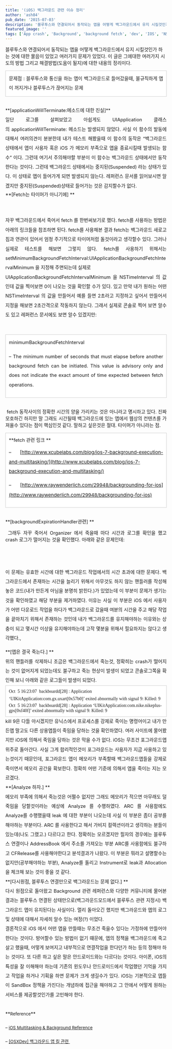 ```yaml
---
title: '(iOS) 백그라운드 관련 이슈 정리'
author: 'ash84'
pub_date: '2015-07-03'
description: '블루투스와 연결되어서 동작되는 앱을 어떻게 백그라운드에서 유지 시킬것인가 하는 것에 대한 물음이 있었고 여러가지 문제가 있었다. 이 글은 그에대한 여러가지 시도의 방법 그리고 해결방법(도움이 될지)에 대한 내용의 정리이다.'
featured_image: ''
tags: ['App crash', 'Background', 'background fetch', 'dev', 'IOS', 'NSTimeInterval', '백그라운드', '블루투스']
---
```



<span style="font-size: 11pt;">블루투스와 연결되어서 동작되는 앱을 어떻게 백그라운드에서 유지 시킬것인가 하는 것에 대한 물음이 있었고 여러가지 문제가 있었다. 이 글은 그에대한 여러가지 시도의 방법 그리고 해결방법(도움이 될지)에 대한 내용의 정리이다. </span>

<div style="text-align: justify; line-height: 2;"></div><div class="txc-textbox" style="border: 1px solid #cbcbcb; background-color: #ffffff; padding: 10px;"><div style="text-align: justify; line-height: 2;"><span style="font-size: 11pt;">문제점 </span><span style="background-color: transparent; font-size: 11pt;">: 블루투스와 통신을 하는 앱이 백그라운드로 들어갔을때, </span><span style="background-color: transparent; font-size: 11pt; line-height: 2;">불규칙하게 앱이 꺼지거나 블루투스가 끊어지는 문제 </span></div></div><div style="text-align: justify; line-height: 2;"><span style="font-size: 11pt;"> </span></div><div style="text-align: justify; line-height: 2;">**<span style="font-size: 11pt;">[applicationWillTerminate</span><span style="font-size: 11pt;">:메소드에 대한 진실]</span>**</div><div style="text-align: justify; line-height: 2;"></div><div style="text-align: justify; line-height: 2;"><span style="font-size: 11pt;">일단 로그를 살펴보았고 아쉽게도 UIApplication 클래스의 applicationWillTerminate:</span><span style="font-size: 11pt;"> 메소드는 발생되지 않았다. 사실 이 함수의 발동에 대해서 여러의견이 분분한데 내가 테스트 해봤을때 이 함수의 동작은 “백그라운드 상태에서 앱이 사용자 혹은 iOS 가 메모리 부족으로 앱을 종료시킬때 발생되는 함수” 이다. 그런데 여기서 주의해야할 부분이 이 함수는 백그라운드 상태에서만 동작한다는 것이다. 그런데 백그라운드 상태에서는 중지된(Suspended) 라는 상태가 있다. 이 상태로 앱이 들어가게 되면 발생되지 않는다. 레퍼런스 문서를 읽어보시면 알겠지만 중지된(Suspended)상태로 들어가는 것은 감지할수가 없다. </span></div><div style="text-align: justify; line-height: 2;"></div><div style="text-align: justify; line-height: 2;"></div><div style="text-align: justify;"><span style="font-size: 11pt;">**[Fetch는 타이머가 아니기에] **</span>

<span style="font-size: 11pt; line-height: 2; background-color: transparent;"> </span>

<span style="font-size: 11pt; line-height: 2; background-color: transparent;">자꾸 백그라운드에서 죽어서 fetch 를 한번써보기로 했다. fetch를 사용하는 방법은 아래의 링크들을 참조하면 된다. fetch를 사용해본 결과 fetch는 백그라운드 새로고침과 연관이 있어서 엄청 주기적으로 타이머처럼 돌것이라고 생각할수 있다. 그러나 실제로 테스트를 해보면 그렇지 않다. fetch를 사용하기 위해서는 setMinimumBackgroundFetchInterval:UIApplicationBackgroundFetchIntervalMinimum 을 지정해 주면되는데 실제로  
 UIApplicationBackgroundFetchIntervalMinimum 을 NSTimeInterval 의 값인데 값을 찍어보면 0이 나오는 것을 확인할 수가 있다. 있고 만약 내가 원하는 어떤 NSTimeInterval 의 값을 만들어서 예를 들면 2초라고 지정하고 싶어서 만들어서 지정을 해보면 2초간격으로 작동하지 않는다. 그래서 실제로 콘솔로 찍어 보면 알수도 있고 레퍼런스 문서에도 보면 알수 있겠지만:</span>

<span style="font-size: 11pt;"> </span>

<div class="txc-textbox" style="line-height: 2; border: 1px solid #cbcbcb; background-color: #ffffff; padding: 10px;"><span style="font-size: 11pt;">minimumBackgroundFetchInterval </span>

<span style="font-size: 11pt;">– The minimum number of seconds that must elapse before another background fetch can be initiated. This value is advisory only and does not indicate the exact amount of time expected between fetch operations. </span>

</div><span style="font-size: 11pt;"> </span>

<span style="font-size: 11pt;"> fetch 동작사이의 정확한 시간의 양을 가리키는 것은 아니라고 명시하고 있다. 진짜 모호하긴 하지만 말 그래도 시간될때 백그라운드에 있는 앱에서 웹상의 컨텐츠를 가져올수 있다는 점이 핵심인것 같다. 말하고 싶은것은 절대. 타이머가 아니라는 점. </span>

<div class="txc-textbox" style="border: 1px solid #cbcbcb; background-color: #ffffff; padding: 10px;"><span style="font-size: 11pt;">**fetch 관련 링크 **</span>

<span style="line-height: 2; font-size: 11pt;">– </span><span style="background-color: transparent; font-size: 15px; line-height: 29px;">[http://www.xcubelabs.com/blog/ios-7-background-execution-and-multitasking/](http://www.xcubelabs.com/blog/ios-7-background-execution-and-multitasking/)</span>

<span style="line-height: 2; font-size: 11pt;">– </span><span style="background-color: transparent; font-size: 15px; line-height: 29px;">[http://www.raywenderlich.com/29948/backgrounding-for-ios](http://www.raywenderlich.com/29948/backgrounding-for-ios)</span>

</div><span style="font-size: 11pt;"> </span>

<span style="font-size: 11pt;">**[backgroundExpirationHandler관련] **</span>

<span style="font-size: 11pt;"> 그래두 자꾸 죽어서 Organizer 에서 죽을때 마다 시간과 로그를 확인을 했고 crash 로그가 떨어지는 것을 확인했다. 아래와 같은 문제인데:</span>

<span style="font-size: 11pt;"> </span>

<script src="https://gist.github.com/AhnSeongHyun/6895592.js"></script>

<span style="font-size: 11pt;"> </span>

<span style="background-color: transparent; font-size: 11pt; line-height: 2;">이 문제는 유효한 시간에 대한 백그라운드 작업에서의 시간 초과에 대한 문제다. 백그라운드에서 존재하는 시간을 늘리기 위해서 아무것도 하지 않는 핸들러를 작성해 놓은 코드(내가 만든게 아님을 분명히 밝힌다.)가 있었는데 이 부분이 문제가 생기는 것을 확인하였고 해당 부분을 제거하였다. 이유는 사실 이 부분은 iOS 에서 사용자가 어떤 다운로드 작업을 하다가 백그라운드로 갔을때 여분의 시간을 주고 해당 작업을 끝마치기 위해서 존재하는 것인데 내가 백그라운드를 유지해야하는 이유와는 상충이 되고 몇시간 이상을 유지해야하는데 고작 몇분을 위해서 필요하지는 않다고 생각했다., </span>

</div><div style="text-align: justify; line-height: 2;"><bkprocessassertion:0x1d569690]]><bkprocessassertion:0x1d56abb0]]><bkprocessassertion:0x1d56b580]]></div><div style="text-align: justify; line-height: 2;"><bkprocessassertion:0x1d569690]]><bkprocessassertion:0x1d56abb0]]><bkprocessassertion:0x1d56b580]]><span style="font-size: 11pt;">**[앱은 결국 죽는다.]  
**</span></div><div style="text-align: justify; line-height: 2;"><bkprocessassertion:0x1d569690]]><bkprocessassertion:0x1d56abb0]]><bkprocessassertion:0x1d56b580]]></div><div style="text-align: justify; line-height: 2;"><bkprocessassertion:0x1d569690]]><bkprocessassertion:0x1d56abb0]]><bkprocessassertion:0x1d56b580]]><span style="font-size: 11pt;">위의 핸들러를 삭제하니 조금은 백그라운드에서 죽는것, 정확히는 crash가 떨어지는 것이 없어지게 되었는데도 불구하고 죽는 현상이 발생이 되었고 콘솔로그쪽을 확인해 보니 아래와 같은 로그들이 발생이 되었다. </span></div><div style="text-align: justify; line-height: 2;"><bkprocessassertion:0x1d569690]]><bkprocessassertion:0x1d56abb0]]><bkprocessassertion:0x1d56b580]]></div><div class="txc-textbox" style="border: 1px solid #cbcbcb; background-color: #ffffff; padding: 10px;"><div style="text-align: left; line-height: 2;"><span style="font-size: 14px; line-height: normal; font-family: 'Nanum Gothic';">Oct  5 16:23:07  backboardd[28] <Warning>: Application ‘UIKitApplication:com.gx.uxart[0x57b0]’ exited abnormally with signal 9: Killed: 9</span>  
<span style="font-size: 14px; line-height: normal; font-family: 'Nanum Gothic';"> </span>  
<span style="font-size: 14px; line-height: normal; font-family: 'Nanum Gothic';">Oct  5 16:23:07  backboardd[28] <Warning>: Application ‘UIKitApplication:com.nike.nikeplus-gps[0xf40f]’ exited abnormally with signal 9: Killed: 9</span></div></div><div style="text-align: justify; line-height: 2;"><bkprocessassertion:0x1d569690]]><bkprocessassertion:0x1d56abb0]]><bkprocessassertion:0x1d56b580]]><span style="font-size: 11pt;">  
</span></div><div style="text-align: justify; line-height: 2;"><bkprocessassertion:0x1d569690]]><bkprocessassertion:0x1d56abb0]]><bkprocessassertion:0x1d56b580]]><span style="font-size: 11pt;">kill 9은 다들 아시겠지만 유닉스에서 프로세스를 강제로 죽이는 명령어이고 내가 만든앱 말고도 다른 상용앱들이 죽임을 당하는 것을 확인하였다. 여러 사이트에 물어봤지만 iOS에 의해서 죽임을 당하는 것은 막을 수가 없다. iOS는 무조건 포그라운드앱 위주로 돌아간다. 사실 그게 합리적인것이 포그라운드는 사용자가 지금 사용하고 있는것이기 때문인데, 포그라운드 앱이 메모리가 부족할때 백그라운드앱들을 강제로 죽이면서 메모리 공간을 확보한다. 정확히 어떤 기준에 의해서 앱을 죽이는 지는 모르겠다. </span></div><div style="text-align: justify; line-height: 2;"><bkprocessassertion:0x1d569690]]><bkprocessassertion:0x1d56abb0]]><bkprocessassertion:0x1d56b580]]></div><div style="text-align: justify; line-height: 2;"><bkprocessassertion:0x1d569690]]><bkprocessassertion:0x1d56abb0]]><bkprocessassertion:0x1d56b580]]></div><div style="text-align: justify; line-height: 2;"><bkprocessassertion:0x1d569690]]><bkprocessassertion:0x1d56abb0]]><bkprocessassertion:0x1d56b580]]><span style="font-size: 11pt;">**[Analyze 하자.] **</span></div><div style="text-align: justify; line-height: 2;"><bkprocessassertion:0x1d569690]]><bkprocessassertion:0x1d56abb0]]><bkprocessassertion:0x1d56b580]]></div><div style="text-align: justify; line-height: 2;"><bkprocessassertion:0x1d569690]]><bkprocessassertion:0x1d56abb0]]><bkprocessassertion:0x1d56b580]]><span style="font-size: 11pt;">메모리 부족에 의해서 죽는것은 어쩔수 없지만 그래도 메모리가 적으면 아무래도 덜 죽임을 당할것이라는 예상에 Analyze 를 수행하였다. ARC 를 사용함에도 Analyze를 수행했을때 leak 에 대한 부분이 나오는데 사실 이 부분은 좀더 공부를 해야하는 부분이다. ARC 를 사용한다고 해서 가비지 컬렉션이라고 생각하는 분들이 있는데(나도 그랬고.) 다르다고 한다. 정확히는 모르겠지만 필자의 경우에는 블루투스 연결이나 AddressBook 에서 주소를 가져오는 부분 ARC를 사용함에도 불구하고 CFRelease를 사용해야한다고 분석결과가 나왔다. 이 부분은 뭐라고 설명할수는 없지만(공부해야하는 부분), Analyze를 돌리고 Instrument로 leak과 Allocation을 체크해 보는 것이 좋을 것 같다.</span></div><div style="text-align: justify; line-height: 2;"><bkprocessassertion:0x1d569690]]><bkprocessassertion:0x1d56abb0]]><bkprocessassertion:0x1d56b580]]></div><div style="text-align: justify; line-height: 2;"><bkprocessassertion:0x1d569690]]><bkprocessassertion:0x1d56abb0]]><bkprocessassertion:0x1d56b580]]><span style="font-size: 11pt;">  
</span></div><div style="text-align: justify; line-height: 2;"><bkprocessassertion:0x1d569690]]><bkprocessassertion:0x1d56abb0]]><bkprocessassertion:0x1d56b580]]><span style="font-size: 11pt;">**[다시원점, 블루투스 연결만으로 백그라운드는 문제 없다.]  
**</span></div><div style="text-align: justify; line-height: 2;"><bkprocessassertion:0x1d569690]]><bkprocessassertion:0x1d56abb0]]><bkprocessassertion:0x1d56b580]]></div><div style="text-align: justify; line-height: 2;"><bkprocessassertion:0x1d569690]]><bkprocessassertion:0x1d56abb0]]><bkprocessassertion:0x1d56b580]]><span style="font-size: 11pt;">다시 원점으로 돌아왔고 Background 관련 레퍼런스와 다양한 커뮤니티에 물어본 결과는 블루투스 연결된 상태만으로(백그라운드모드에서 블루투스 관련 지정시) 백그라운드 앱이 유지된다는 사실이다. 멀리 돌아오긴 했지만 백그라운드와 앱의 로그 및 상태에 대해서 자세히 알수 있는 여정(?) 이었다. </span> </div><div style="text-align: justify; line-height: 2;"><bkprocessassertion:0x1d569690]]><bkprocessassertion:0x1d56abb0]]><bkprocessassertion:0x1d56b580]]><span style="font-size: 11pt;">결론적으로 iOS 에서 어떤 앱을 만들때는 무조건 죽을수 있다는 가정하에 만들어야 한다는 것이다. 방어할수 있는 방법이 없기 떄문에, 앱의 정책을 백그라운드에 죽고 살고 했을때, 어떻게 보여지고 내부적으로 연결작업을 한다던가 하는 등의 정해야 하는 것이다. 또 다른 하고 싶은 말은 안드로이드와는 다르다는 것이다. 아이폰, iOS의 특성을 잘 이해해야 하는데 기존의 윈도우나 안드로이드에서 작업했던 기억을 가지고 작업을 하거나 기획을 하면 문제가 크게 생길수가 있다. iOS는 기본적으로 앱들이 SandBox 정책을 가진다는 개념하에 접근을 해야하고 그 안에서 어떻게 원하는 서비스를 제공할것인가를 고민해야 한다.</span></div><div style="text-align: justify;"><span style="font-size: 15px; line-height: 29px;"> </span></div><div style="text-align: justify;"><span style="font-size: 15px; line-height: 29px;">**<span style="font-size: 10pt;">Reference</span>**</span>

<span style="font-size: 15px; line-height: 29px;"><span style="font-size: 10pt;">– </span>[<span style="font-size: 10pt;">iOS Multitasking & Background Reference</span>](https://developer.apple.com/library/ios/documentation/iphone/conceptual/iphoneosprogrammingguide/ManagingYourApplicationsFlow/ManagingYourApplicationsFlow.html)</span>

<span style="font-size: 15px; line-height: 29px;"><span style="font-size: 10pt;">– </span>[<span style="font-size: 10pt;">[OSXDev] 백그라운드 앱 킬 관련 </span>](http://osxdev.org/forum/index.php?threads/%EC%A7%88%EB%AC%B8-%EB%B0%B1%EA%B7%B8%EB%9D%BC%EC%9A%B4%EB%93%9C-%EC%95%B1-kill-%EA%B4%80%EB%A0%A8.272/)</span>

 

</div>

